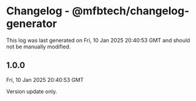 # Changelog - @mfbtech/changelog-generator

This log was last generated on Fri, 10 Jan 2025 20:40:53 GMT and should not be manually modified.

## 1.0.0

Fri, 10 Jan 2025 20:40:53 GMT

Version update only.
